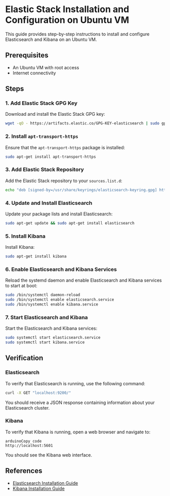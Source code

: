 # Elastic Stack Installation and Configuration on Ubuntu VM

This guide provides step-by-step instructions to install and configure Elasticsearch and Kibana on an Ubuntu VM.

## Prerequisites

- An Ubuntu VM with root access
- Internet connectivity

## Steps

### 1. Add Elastic Stack GPG Key

Download and install the Elastic Stack GPG key:

```bash
wget -qO - https://artifacts.elastic.co/GPG-KEY-elasticsearch | sudo gpg --dearmor -o /usr/share/keyrings/elasticsearch-keyring.gpg

```

### 2. Install `apt-transport-https`

Ensure that the `apt-transport-https` package is installed:

```bash
sudo apt-get install apt-transport-https

```

### 3. Add Elastic Stack Repository

Add the Elastic Stack repository to your `sources.list.d`:

```bash
echo "deb [signed-by=/usr/share/keyrings/elasticsearch-keyring.gpg] https://artifacts.elastic.co/packages/8.x/apt stable main" | sudo tee /etc/apt/sources.list.d/elastic-8.x.list

```

### 4. Update and Install Elasticsearch

Update your package lists and install Elasticsearch:

```bash
sudo apt-get update && sudo apt-get install elasticsearch

```

### 5. Install Kibana

Install Kibana:

```bash
sudo apt-get install kibana

```

### 6. Enable Elasticsearch and Kibana Services

Reload the systemd daemon and enable Elasticsearch and Kibana services to start at boot:

```bash
sudo /bin/systemctl daemon-reload
sudo /bin/systemctl enable elasticsearch.service
sudo /bin/systemctl enable kibana.service

```

### 7. Start Elasticsearch and Kibana

Start the Elasticsearch and Kibana services:

```bash
sudo systemctl start elasticsearch.service
sudo systemctl start kibana.service

```

## Verification

### Elasticsearch

To verify that Elasticsearch is running, use the following command:

```bash
curl -X GET "localhost:9200/"

```

You should receive a JSON response containing information about your Elasticsearch cluster.

### Kibana

To verify that Kibana is running, open a web browser and navigate to:

```arduino
arduinoCopy code
http://localhost:5601

```

You should see the Kibana web interface.

## References

- [Elasticsearch Installation Guide](https://www.elastic.co/guide/en/elasticsearch/reference/current/deb.html)
- [Kibana Installation Guide](https://www.elastic.co/guide/en/kibana/current/deb.html)
